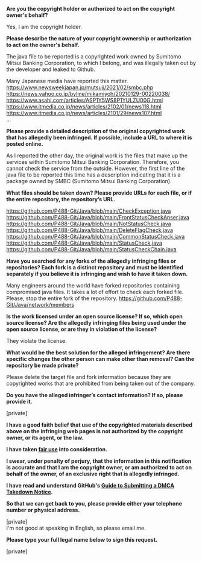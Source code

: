 **Are you the copyright holder or authorized to act on the copyright owner's behalf?**

Yes, I am the copyright holder.

**Please describe the nature of your copyright ownership or authorization to act on the owner's behalf.**

The java file to be reported is a copyrighted work owned by Sumitomo Mitsui Banking Corporation, to which I belong, and was illegally taken out by the developer and leaked to Github.

Many Japanese media have reported this matter.    
https://www.newsweekjapan.jp/mutsuji/2021/02/smbc.php  
https://news.yahoo.co.jp/byline/mikamiyoh/20210129-00220038/    
https://www.asahi.com/articles/ASP1Y5WS8P1YULZU00G.html   
https://www.itmedia.co.jp/news/articles/2102/01/news118.html   
https://www.itmedia.co.jp/news/articles/2101/29/news107.html  
...

**Please provide a detailed description of the original copyrighted work that has allegedly been infringed. If possible, include a URL to where it is posted online.**

As I reported the other day, the original work is the files that make up the services within Sumitomo Mitsui Banking Corporation. Therefore, you cannot check the service from the outside.
However, the first line of the java file to be reported this time has a description indicating that it is a package owned by SMBC (Sumitomo Mitsui Banking Corporation).

**What files should be taken down? Please provide URLs for each file, or if the entire repository, the repository’s URL.**

https://github.com/P488-Git/Java/blob/main/CheckException.java  
https://github.com/P488-Git/Java/blob/main/FrontStatusCheckAnser.java  
https://github.com/P488-Git/Java/blob/main/NotStatusCheck.java  
https://github.com/P488-Git/Java/blob/main/DeleteFlagCheck.java  
https://github.com/P488-Git/Java/blob/main/CommonStatusCheck.java  
https://github.com/P488-Git/Java/blob/main/StatusCheck.java  
https://github.com/P488-Git/Java/blob/main/StatusCheckChain.java  

**Have you searched for any forks of the allegedly infringing files or repositories? Each fork is a distinct repository and must be identified separately if you believe it is infringing and wish to have it taken down.**

Many engineers around the world have forked repositories containing compromised java files.
It takes a lot of effort to check each forked file. Please, stop the entire fork of the repository.
https://github.com/P488-Git/Java/network/members

**Is the work licensed under an open source license? If so, which open source license? Are the allegedly infringing files being used under the open source license, or are they in violation of the license?**

They violate the license.

**What would be the best solution for the alleged infringement? Are there specific changes the other person can make other than removal? Can the repository be made private?**

Please delete the target file and fork information because they are copyrighted works that are prohibited from being taken out of the company.

**Do you have the alleged infringer’s contact information? If so, please provide it.**

[private]  

**I have a good faith belief that use of the copyrighted materials described above on the infringing web pages is not authorized by the copyright owner, or its agent, or the law.**

**I have taken <a href="https://www.lumendatabase.org/topics/22">fair use</a> into consideration.**

**I swear, under penalty of perjury, that the information in this notification is accurate and that I am the copyright owner, or am authorized to act on behalf of the owner, of an exclusive right that is allegedly infringed.**

**I have read and understand GitHub's <a href="https://docs.github.com/articles/guide-to-submitting-a-dmca-takedown-notice/">Guide to Submitting a DMCA Takedown Notice</a>.**

**So that we can get back to you, please provide either your telephone number or physical address.**

[private]  
I'm not good at speaking in English, so please email me.

**Please type your full legal name below to sign this request.**

[private]  
